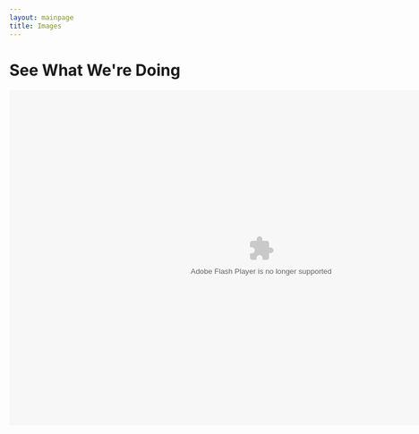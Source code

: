 ```yaml
---
layout: mainpage
title: Images
---
```


# See What We're Doing

<center><object width="900" height="600"> <param name="flashvars" value="offsite=true&lang=en-us&page_show_url=%2Fphotos%2F66843405%40N06%2Fsets%2F72157627522231440%2Fshow%2F&page_show_back_url=%2Fphotos%2F66843405%40N06%2Fsets%2F72157627522231440%2F&set_id=72157627522231440&jump_to="></param> <param name="movie" value="http://www.flickr.com/apps/slideshow/show.swf?v=124984"></param> <param name="allowFullScreen" value="true"></param><embed type="application/x-shockwave-flash" src="http://www.flickr.com/apps/slideshow/show.swf?v=124984" allowFullScreen="true" flashvars="offsite=true&lang=en-us&page_show_url=%2Fphotos%2F66843405%40N06%2Fsets%2F72157627522231440%2Fshow%2F&page_show_back_url=%2Fphotos%2F66843405%40N06%2Fsets%2F72157627522231440%2F&set_id=72157627522231440&jump_to=" width="900" height="600"></embed></object></center>
